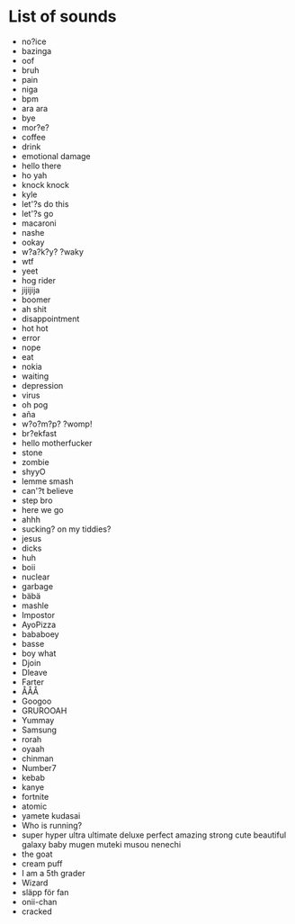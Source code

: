 # List of sounds
- no?ice
- bazinga
- oof
- bruh
- pain
- niga
- bpm
- ara ara
- bye
- mor?e?
- coffee
- drink
- emotional damage
- hello there
- ho yah
- knock knock
- kyle
- let'?s do this
- let'?s go
- macaroni
- nashe
- ookay
- w?a?k?y? ?waky
- wtf
- yeet
- hog rider
- jijijija
- boomer
- ah shit
- disappointment
- hot hot
- error
- nope
- eat
- nokia
- waiting
- depression
- virus
- oh pog
- aña
- w?o?m?p? ?womp!
- br?ekfast
- hello motherfucker
- stone
- zombie
- shyyO
- lemme smash
- can'?t believe
- step bro
- here we go
- ahhh
- sucking? on my tiddies?
- jesus
- dicks
- huh
- boii
- nuclear
- garbage
- bäbä
- mashle
- Impostor
- AyoPizza
- bababoey
- basse
- boy what
- Djoin
- Dleave
- Farter
- ÅÅÅ
- Googoo
- GRUROOAH
- Yummay
- Samsung
- rorah
- oyaah
- chinman
- Number7		
- kebab
- kanye
- fortnite
- atomic
- yamete kudasai
- Who is running?
- super hyper ultra ultimate deluxe perfect amazing strong cute beautiful galaxy baby mugen muteki musou nenechi
- the goat
- cream puff
- I am a 5th grader
- Wizard
- släpp för fan
- onii-chan
- cracked
